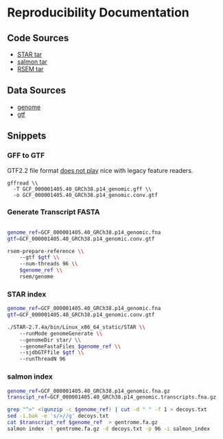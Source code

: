 # Reproducibility Documentation

## Code Sources

- [STAR tar](https://github.com/alexdobin/STAR/archive/refs/tags/2.7.4a.tar.gz)
- [salmon tar](https://github.com/COMBINE-lab/salmon/releases/download/v1.5.2/salmon-1.5.2_linux_x86_64.tar.gz)
- [RSEM tar](https://github.com/deweylab/RSEM/archive/refs/tags/v1.3.3.tar.gz)

## Data Sources

- [genome](https://ftp.ncbi.nlm.nih.gov/genomes/all/GCF/000/001/405/GCF_000001405.40_GRCh38.p14/GCF_000001405.40_GRCh38.p14_genomic.fna.gz)
- [gtf](https://ftp.ncbi.nlm.nih.gov/genomes/all/GCF/000/001/405/GCF_000001405.40_GRCh38.p14/GCF_000001405.40_GRCh38.p14_genomic.gtf.gz)

## Snippets

### GFF to GTF

GTF2.2 file format [does not play](https://github.com/gpertea/gffread/issues/84) nice with legacy feature readers.

```
gffread \\
  -T GCF_000001405.40_GRCh38.p14_genomic.gff \\
  -o GCF_000001405.40_GRCh38.p14_genomic.conv.gtf
```

### Generate Transcript FASTA

```bash

genome_ref=GCF_000001405.40_GRCh38.p14_genomic.fna
gtf=GCF_000001405.40_GRCh38.p14_genomic.conv.gtf

rsem-prepare-reference \\
    --gtf $gtf \\
    --num-threads 96 \\
    $genome_ref \\
    rsem/genome
```


### STAR index

```bash
genome_ref=GCF_000001405.40_GRCh38.p14_genomic.fna
gtf=GCF_000001405.40_GRCh38.p14_genomic.conv.gtf

./STAR-2.7.4a/bin/Linux_x86_64_static/STAR \\
    --runMode genomeGenerate \\
    --genomeDir star/ \\
    --genomeFastaFiles $genome_ref \\
    --sjdbGTFfile $gtf \\
    --runThreadN 96 
```

### salmon index

```bash
genome_ref=GCF_000001405.40_GRCh38.p14_genomic.fna.gz
transcipt_ref=GCF_000001405.40_GRCh38.p14_genomic.transcripts.fna.gz

grep "^>" <(gunzip -c $genome_ref) | cut -d " " -f 1 > decoys.txt
sed -i.bak -e 's/>//g' decoys.txt
cat $transcript_ref $genome_ref  > gentrome.fa.gz
salmon index -t gentrome.fa.gz -d decoys.txt -p 96 -i salmon_index
```
